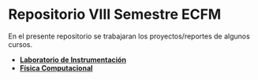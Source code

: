 # Repositorio VIII Semestre ECFM
En el presente repositorio se trabajaran los proyectos/reportes de algunos cursos.

* [**Laboratorio de Instrumentación**](F803-LI)
* [**Física Computacional**](F811-FC)